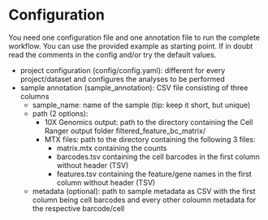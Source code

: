 # Configuration

You need one configuration file and one annotation file to run the complete workflow. You can use the provided example as starting point. If in doubt read the comments in the config and/or try the default values.

- project configuration (config/config.yaml): different for every project/dataset and configures the analyses to be performed
- sample annotation (sample_annotation): CSV file consisting of three columns
    -  sample_name: name of the sample (tip: keep it short, but unique)
    -  path (2 options):
        - 10X Genomics output: path to the directory containing the Cell Ranger output folder filtered_feature_bc_matrix/
        - MTX files: path to the directory containing the following 3 files:
            - matrix.mtx containing the counts
            - barcodes.tsv containing the cell barcodes in the first column without header (TSV)
            - features.tsv containing the feature/gene names in the first column without header (TSV)
    -  metadata (optional): path to sample metadata as CSV with the first column being cell barcodes and every other coloumn metadata for the respective barcode/cell
